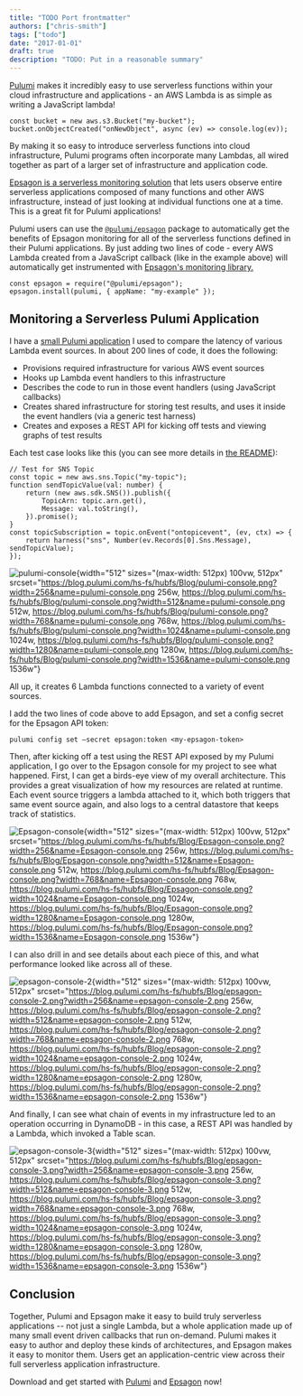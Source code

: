 ```yaml
---
title: "TODO Port frontmatter"
authors: ["chris-smith"]
tags: ["todo"]
date: "2017-01-01"
draft: true
description: "TODO: Put in a reasonable summary"
---
```



[Pulumi](https://pulumi.io/) makes it incredibly easy to use serverless
functions within your cloud infrastructure and applications - an AWS
Lambda is as simple as writing a JavaScript lambda!

    const bucket = new aws.s3.Bucket("my-bucket");
    bucket.onObjectCreated("onNewObject", async (ev) => console.log(ev));

By making it so easy to introduce serverless functions into cloud
infrastructure, Pulumi programs often incorporate many Lambdas, all
wired together as part of a larger set of infrastructure and application
code.

[Epsagon is a serverless monitoring solution](https://epsagon.com/) that
lets users observe entire serverless applications composed of many
functions and other AWS infrastructure, instead of just looking at
individual functions one at a time. This is a great fit for Pulumi
applications!

Pulumi users can use the
[`@pulumi/epsagon`](https://www.npmjs.com/package/@pulumi/epsagon)
package to automatically get the benefits of Epsagon monitoring for all
of the serverless functions defined in their Pulumi applications. By
just adding two lines of code - every AWS Lambda created from a
JavaScript callback (like in the example above) will automatically get
instrumented with [Epsagon's monitoring
library.](https://www.npmjs.com/package/epsagon)

    const epsagon = require("@pulumi/epsagon");
    epsagon.install(pulumi, { appName: "my-example" });

Monitoring a Serverless Pulumi Application
------------------------------------------

I have a [small Pulumi
application](https://github.com/lukehoban/lambdaperf) I used to compare
the latency of various Lambda event sources. In about 200 lines of code,
it does the following:

-   Provisions required infrastructure for various AWS event sources
-   Hooks up Lambda event handlers to this infrastructure
-   Describes the code to run in those event handlers (using JavaScript
    callbacks)
-   Creates shared infrastructure for storing test results, and uses it
    inside the event handlers (via a generic test harness)
-   Creates and exposes a REST API for kicking off tests and viewing
    graphs of test results

Each test case looks like this (you can see more details in [the
README](https://github.com/lukehoban/lambdaperf)):

    // Test for SNS Topic
    const topic = new aws.sns.Topic("my-topic");
    function sendTopicValue(val: number) {
        return (new aws.sdk.SNS()).publish({
            TopicArn: topic.arn.get(),
            Message: val.toString(),
        }).promise();
    }
    const topicSubscription = topic.onEvent("ontopicevent", (ev, ctx) => {
        return harness("sns", Number(ev.Records[0].Sns.Message), sendTopicValue);
    });

![pulumi-console](https://blog.pulumi.com/hs-fs/hubfs/Blog/pulumi-console.png?width=512&name=pulumi-console.png){width="512"
sizes="(max-width: 512px) 100vw, 512px"
srcset="https://blog.pulumi.com/hs-fs/hubfs/Blog/pulumi-console.png?width=256&name=pulumi-console.png 256w, https://blog.pulumi.com/hs-fs/hubfs/Blog/pulumi-console.png?width=512&name=pulumi-console.png 512w, https://blog.pulumi.com/hs-fs/hubfs/Blog/pulumi-console.png?width=768&name=pulumi-console.png 768w, https://blog.pulumi.com/hs-fs/hubfs/Blog/pulumi-console.png?width=1024&name=pulumi-console.png 1024w, https://blog.pulumi.com/hs-fs/hubfs/Blog/pulumi-console.png?width=1280&name=pulumi-console.png 1280w, https://blog.pulumi.com/hs-fs/hubfs/Blog/pulumi-console.png?width=1536&name=pulumi-console.png 1536w"}

All up, it creates 6 Lambda functions connected to a variety of event
sources.

I add the two lines of code above to add Epsagon, and set a config
secret for the Epsagon API token:

    pulumi config set –secret epsagon:token <my-epsagon-token>

Then, after kicking off a test using the REST API exposed by my Pulumi
application, I go over to the Epsagon console for my project to see what
happened. First, I can get a birds-eye view of my overall architecture.
This provides a great visualization of how my resources are related at
runtime. Each event source triggers a lambda attached to it, which both
triggers that same event source again, and also logs to a central
datastore that keeps track of statistics.

![Epsagon-console](https://blog.pulumi.com/hs-fs/hubfs/Blog/Epsagon-console.png?width=512&name=Epsagon-console.png){width="512"
sizes="(max-width: 512px) 100vw, 512px"
srcset="https://blog.pulumi.com/hs-fs/hubfs/Blog/Epsagon-console.png?width=256&name=Epsagon-console.png 256w, https://blog.pulumi.com/hs-fs/hubfs/Blog/Epsagon-console.png?width=512&name=Epsagon-console.png 512w, https://blog.pulumi.com/hs-fs/hubfs/Blog/Epsagon-console.png?width=768&name=Epsagon-console.png 768w, https://blog.pulumi.com/hs-fs/hubfs/Blog/Epsagon-console.png?width=1024&name=Epsagon-console.png 1024w, https://blog.pulumi.com/hs-fs/hubfs/Blog/Epsagon-console.png?width=1280&name=Epsagon-console.png 1280w, https://blog.pulumi.com/hs-fs/hubfs/Blog/Epsagon-console.png?width=1536&name=Epsagon-console.png 1536w"}

I can also drill in and see details about each piece of this, and what
performance looked like across all of these.

![epsagon-console-2](https://blog.pulumi.com/hs-fs/hubfs/Blog/epsagon-console-2.png?width=512&name=epsagon-console-2.png){width="512"
sizes="(max-width: 512px) 100vw, 512px"
srcset="https://blog.pulumi.com/hs-fs/hubfs/Blog/epsagon-console-2.png?width=256&name=epsagon-console-2.png 256w, https://blog.pulumi.com/hs-fs/hubfs/Blog/epsagon-console-2.png?width=512&name=epsagon-console-2.png 512w, https://blog.pulumi.com/hs-fs/hubfs/Blog/epsagon-console-2.png?width=768&name=epsagon-console-2.png 768w, https://blog.pulumi.com/hs-fs/hubfs/Blog/epsagon-console-2.png?width=1024&name=epsagon-console-2.png 1024w, https://blog.pulumi.com/hs-fs/hubfs/Blog/epsagon-console-2.png?width=1280&name=epsagon-console-2.png 1280w, https://blog.pulumi.com/hs-fs/hubfs/Blog/epsagon-console-2.png?width=1536&name=epsagon-console-2.png 1536w"}

And finally, I can see what chain of events in my infrastructure led to
an operation occurring in DynamoDB - in this case, a REST API was
handled by a Lambda, which invoked a Table scan.

![epsagon-console-3](https://blog.pulumi.com/hs-fs/hubfs/Blog/epsagon-console-3.png?width=512&name=epsagon-console-3.png){width="512"
sizes="(max-width: 512px) 100vw, 512px"
srcset="https://blog.pulumi.com/hs-fs/hubfs/Blog/epsagon-console-3.png?width=256&name=epsagon-console-3.png 256w, https://blog.pulumi.com/hs-fs/hubfs/Blog/epsagon-console-3.png?width=512&name=epsagon-console-3.png 512w, https://blog.pulumi.com/hs-fs/hubfs/Blog/epsagon-console-3.png?width=768&name=epsagon-console-3.png 768w, https://blog.pulumi.com/hs-fs/hubfs/Blog/epsagon-console-3.png?width=1024&name=epsagon-console-3.png 1024w, https://blog.pulumi.com/hs-fs/hubfs/Blog/epsagon-console-3.png?width=1280&name=epsagon-console-3.png 1280w, https://blog.pulumi.com/hs-fs/hubfs/Blog/epsagon-console-3.png?width=1536&name=epsagon-console-3.png 1536w"}

Conclusion
----------

Together, Pulumi and Epsagon make it easy to build truly serverless
applications -- not just a single Lambda, but a whole application made
up of many small event driven callbacks that run on-demand. Pulumi makes
it easy to author and deploy these kinds of architectures, and Epsagon
makes it easy to monitor them. Users get an application-centric view
across their full serverless application infrastructure.

Download and get started with [Pulumi](https://pulumi.io/quickstart/)
and [Epsagon](https://docs.epsagon.com/#/quick-start-guide) now!

